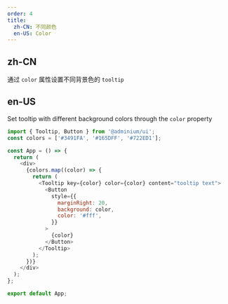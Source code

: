```yaml
---
order: 4
title:
  zh-CN: 不同颜色
  en-US: Color
---
```


## zh-CN

通过 `color` 属性设置不同背景色的 `tooltip`

## en-US

Set tooltip with different background colors through the `color` property

```js
import { Tooltip, Button } from '@adminium/ui';
const colors = ['#3491FA', '#165DFF', '#722ED1'];

const App = () => {
  return (
    <div>
      {colors.map((color) => {
        return (
          <Tooltip key={color} color={color} content="tooltip text">
            <Button
              style={{
                marginRight: 20,
                background: color,
                color: '#fff',
              }}
            >
              {color}
            </Button>
          </Tooltip>
        );
      })}
    </div>
  );
};

export default App;
```
